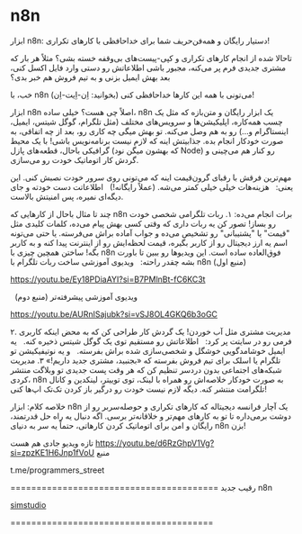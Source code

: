 # n8n

ابزار n8n: دستیار رایگان و همه‌فن‌حریف شما برای خداحافظی با کارهای تکراری!

تاحالا شده از انجام کارهای تکراری و کپی-پیست‌های بی‌وقفه خسته بشی؟ مثلاً هر بار که مشتری جدیدی فرم پر می‌کنه، مجبور باشی اطلاعاتش رو دستی وارد فایل اکسل کنی، بعد بهش ایمیل بزنی و به تیم فروش هم خبر بدی؟

خب، با n8n (بخوانید: اِن-اِیت-اِن) می‌تونی با همه این کارها خداحافظی کنی!

ابزار n8n اصلاً چی هست؟
خیلی ساده، n8n یک ابزار رایگان و متن‌بازه که مثل یک چسب همه‌کاره، اپلیکیشن‌ها و سرویس‌های مختلف (مثل تلگرام، گوگل شیتس، ایمیل، اینستاگرام و...) رو به هم وصل می‌کنه. تو بهش میگی چه کاری رو، بعد از چه اتفاقی، به صورت خودکار انجام بده.
جذابیتش اینه که لازم نیست برنامه‌نویس باشی! با یک محیط گرافیکی باحال، قطعه‌های پازل (که بهشون میگن نود Node) رو کنار هم می‌چینی و گردش کار اتوماتیک خودت رو می‌سازی.

مهم‌ترین فرقش با رقبای گرون‌قیمت اینه که می‌تونی روی سرور خودت نصبش کنی. این یعنی:
  هزینه‌هات خیلی خیلی کمتر می‌شه. (عملاً رایگانه!)
  اطلاعاتت دست خودته و جای دیگه‌ای نمیره، پس امنیتش بالاست.

چند تا مثال باحال از کارهایی که n8n برات انجام می‌ده:
۱. ربات تلگرامی شخصی خودت رو بساز!
تصور کن یه ربات داری که وقتی کسی بهش پیام می‌ده، کلمات کلیدی مثل "قیمت" یا "پشتیبانی" رو تشخیص می‌ده و جواب آماده براش می‌فرسته. یا حتی می‌تونه اسم یه ارز دیجیتال رو از کاربر بگیره، قیمت لحظه‌ایش رو از اینترنت پیدا کنه و به کاربر بگه! ساختن همچین چیزی با n8n فوق‌العاده ساده‌ است.
این ویدیوها رو ببین تا باورت بشه چقدر راحته:
  ویدیوی آموزشی ساخت ربات تلگرام با n8n (منبع اول)

https://youtu.be/Ey18PDiaAYI?si=B7PMlnBt-fC6KC3t

  ویدیوی آموزشی پیشرفته‌تر (منبع دوم)

https://youtu.be/AURnISajubk?si=vSJ8OL4GKQ6b3oGC

۲. مدیریت مشتری مثل آب خوردن!
یک گردش کار طراحی کن که به محض اینکه کاربری فرمی رو در سایتت پر کرد:
  اطلاعاتش رو مستقیم توی یک گوگل شیتس ذخیره کنه.
  یه ایمیل خوشامدگویی خوشگل و شخصی‌سازی شده براش بفرسته.
  و یه نوتیفیکیشن تو تلگرام یا اسلک برای تیم فروش بفرسته که «بجنبید، مشتری جدید داریم!»
۳. مدیریت شبکه‌های اجتماعی بدون دردسر
تنظیم کن که هر وقت پست جدیدی تو وبلاگت منتشر کردی، n8n به صورت خودکار خلاصه‌اش رو همراه با لینک، توی توییتر، لینکدین و کانال تلگرامت منتشر کنه. دیگه لازم نیست خودت رو درگیر باز کردن تک‌تک اپ‌ها کنی!

خلاصه کلام:
ابزار n8n یک آچار فرانسه دیجیتاله که کارهای تکراری و حوصله‌سربر رو از دوشت برمی‌داره تا تو به کارهای مهم‌تر و خلاقانه‌تر برسی. اگه دنبال یه راه حل قدرتمند، رایگان و امن برای اتوماتیک کردن کارهاتی، حتماً یه سر به دنیای n8n بزن!

تازه ویدیو جادی هم هست 
https://youtu.be/d6RzGhpV1Vg?si=zpzKE1H6Jnp1fVoU
منبع



t.me/programmers_street

========================================
رقیب جدید n8n

[simstudio](https://simstudio.ai)

=======================================
